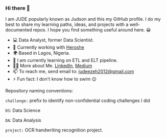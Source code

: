 ### Hi there 👋

I am JUDE popularly known as Judson and this my GitHub profile. I do my best to share my learning paths, ideas, and projects with a well-documented repos. I hope you find something useful around here. :grinning:
 
- :computer: Data Analyst, former Data Scientist.
- :briefcase: Currently working with [Heroshe](https://www.heroshe.com)
- :earth_africa: Based in Lagos, Nigeria.
- :seedling: I am currently learning on ETL and ELT pipeline.
- :man_technologist: More about Me. [LinkedIn](https://www.linkedin.com/in/ezeh-jude), [Medium](https://medium.com/@judeezeh2012)
- 📫 To reach me, send email to: judeezeh2012@gmail.com
- ⚡ Fun fact: I don't know how to swim :wink:

Repository naming conventions:

`challenge:` prefix to identify non-confidential coding challenges I did

`DS`: Data Science

`DA`: Data Analysis

`project:` OCR handwriting recognition project.
